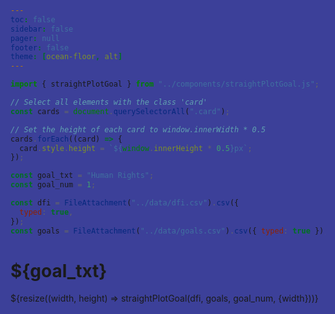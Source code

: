 ```yaml
---
toc: false
sidebar: false
pager: null
footer: false
theme: [ocean-floor, alt]
---
```


<head>
<link rel="stylesheet" href="../style.css">
<style>
  html {
  background: rgb(60, 64, 153)
  };
</style>
</head>

<!-- back to root button -->

<a href="../" class="back-to-root">
  <span class="arrow"></span>
</a>

<!-- import components -->

```js
import { straightPlotGoal } from "../components/straightPlotGoal.js";
```

<!-- set height -->

```js
// Select all elements with the class 'card'
const cards = document.querySelectorAll(".card");

// Set the height of each card to window.innerWidth * 0.5
cards.forEach((card) => {
  card.style.height = `${window.innerHeight * 0.5}px`;
});
```

<!-- load countries -->

```js
const goal_txt = "Human Rights";
const goal_num = 1;
```

```js
const dfi = FileAttachment("../data/dfi.csv").csv({
  typed: true,
});
const goals = FileAttachment("../data/goals.csv").csv({ typed: true });
```

<div class="hero">
  <h1>${goal_txt}</h1>
</div>

  <div class="card">
      ${resize((width, height) => straightPlotGoal(dfi, goals, goal_num, {width}))}
  </div>
